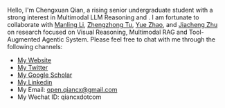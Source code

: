 Hello, I'm Chengxuan Qian, a rising senior undergraduate student with a strong interest in Multimodal LLM Reasoning and . I am fortunate to collaborate with [Manling Li](https://limanling.github.io/), [Zhengzhong Tu](https://vztu.github.io/), [Yue Zhao](https://viterbi-web.usc.edu/~yzhao010/lab), and [Jiacheng Zhu](https://jiachengzhuml.github.io/) on research focused on Visual Reasoning, Multimodal RAG and Tool-Augmented Agentic System. Please feel free to chat with me through the following channels:

- [My Website](https://qiancx.com/)
- [My Twitter](https://x.com/qian_xuan46760)
- [My Google Scholar](https://scholar.google.com/citations?user=DZDZXtwAAAAJ&hl=zh-CN)
- [My Linkedin](https://www.linkedin.com/in/chengxuan-qian/)
- My Email: open.qiancx@gmail.com
- My Wechat ID: qiancxdotcom

